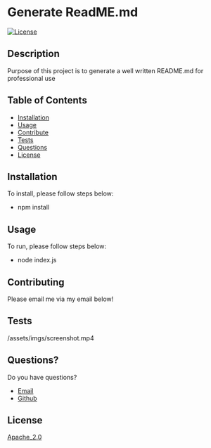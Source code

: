 # Generate ReadME.md

[![License](https://img.shields.io/badge/License-Apache_2.0-blue.svg)](https://opensource.org/licenses/Apache-2.0)

## Description

Purpose of this project is to generate a well written README.md for professional use

## Table of Contents

- [Installation](#Installation)
- [Usage](#Usage)
- [Contribute](#Contribute)
- [Tests](#Tests)
- [Questions](#Questions)
- [License](#License)

## Installation

To install, please follow steps below:
- npm install

## Usage

To run, please follow steps below:
- node index.js

## Contributing

Please email me via my email below!

## Tests

/assets/imgs/screenshot.mp4

## Questions?

Do you have questions?
- [Email](mailto:avaloserick97@gmail.com)
- [Github](https://github.com/erickjavalos)

## License

[Apache_2.0](https://www.apache.org/licenses/LICENSE-2.0.txt)